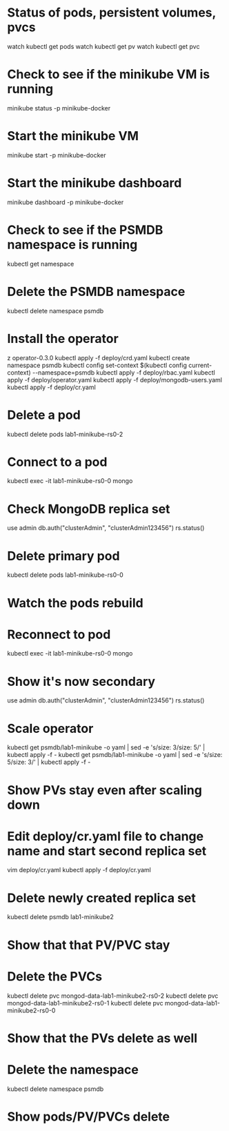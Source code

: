 # Status of pods, persistent volumes, pvcs

watch kubectl get pods
watch kubectl get pv
watch kubectl get pvc

# Check to see if the minikube VM is running
minikube status -p minikube-docker

# Start the minikube VM
minikube start -p minikube-docker

# Start the minikube dashboard
minikube dashboard -p minikube-docker

# Check to see if the PSMDB namespace is running
kubectl get namespace

# Delete the PSMDB namespace
kubectl delete namespace psmdb

# Install the operator
z operator-0.3.0
kubectl apply -f deploy/crd.yaml
kubectl create namespace psmdb
kubectl config set-context $(kubectl config current-context) --namespace=psmdb
kubectl apply -f deploy/rbac.yaml
kubectl apply -f deploy/operator.yaml
kubectl apply -f deploy/mongodb-users.yaml
kubectl apply -f deploy/cr.yaml

# Delete a pod
kubectl delete pods lab1-minikube-rs0-2

# Connect to a pod
kubectl exec -it lab1-minikube-rs0-0 mongo

# Check MongoDB replica set
use admin
db.auth("clusterAdmin", "clusterAdmin123456")
rs.status()

# Delete primary pod
kubectl delete pods lab1-minikube-rs0-0

# Watch the pods rebuild

# Reconnect to pod
kubectl exec -it lab1-minikube-rs0-0 mongo

# Show it's now secondary
use admin
db.auth("clusterAdmin", "clusterAdmin123456")
rs.status()

# Scale operator
kubectl get psmdb/lab1-minikube -o yaml | sed -e 's/size: 3/size: 5/' | kubectl apply -f -
kubectl get psmdb/lab1-minikube -o yaml | sed -e 's/size: 5/size: 3/' | kubectl apply -f -

# Show PVs stay even after scaling down

# Edit deploy/cr.yaml file to change name and start second replica set
vim deploy/cr.yaml
kubectl apply -f deploy/cr.yaml

# Delete newly created replica set
kubectl delete psmdb lab1-minikube2

# Show that that PV/PVC stay

# Delete the PVCs
kubectl delete pvc mongod-data-lab1-minikube2-rs0-2
kubectl delete pvc mongod-data-lab1-minikube2-rs0-1
kubectl delete pvc mongod-data-lab1-minikube2-rs0-0

# Show that the PVs delete as well

# Delete the namespace
kubectl delete namespace psmdb

# Show pods/PV/PVCs delete

